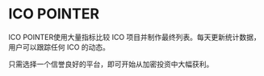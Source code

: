# ICO POINTER

ICO POINTER使用大量指标比较 ICO 项目并制作最终列表。每天更新统计数据，用户可以跟踪任何 ICO 的动态。

只需选择一个信誉良好的平台，即可开始从加密投资中大幅获利。
